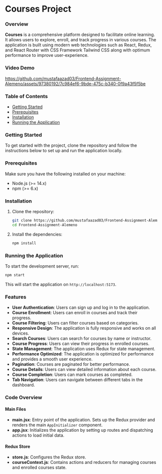 # Courses Project

### Overview

**Courses** is a comprehensive platform designed to facilitate online learning. It allows users to explore, enroll, and track progress in various courses. The application is built using modern web technologies such as React, Redux, and React Router with CSS Framework Tailwind CSS along with optimum performance to improve user-experience.

### Video Demo




https://github.com/mustafaazad03/Frontend-Assignment-Alemeno/assets/97380192/7c984ef6-9bde-475c-b340-0f9a43f5f5be





### Table of Contents

- [Getting Started](#getting-started)
- [Prerequisites](#prerequisites)
- [Installation](#installation)
- [Running the Application](#running-the-application)

### Getting Started

To get started with the project, clone the repository and follow the instructions below to set up and run the application locally.

### Prerequisites

Make sure you have the following installed on your machine:

- Node.js (>= 14.x)
- npm (>= 6.x)

### Installation

1. Clone the repository:

   ```bash
   git clone https://github.com/mustafaazad03/Frontend-Assignment-Alemeno.git
   cd Frontend-Assignment-Alemeno
   ```

2. Install the dependencies:
   ```bash
   npm install
   ```

### Running the Application

To start the development server, run:

```bash
npm start
```

This will start the application on `http://localhost:5173`.

### Features

- **User Authentication**: Users can sign up and log in to the application.
- **Course Enrollment**: Users can enroll in courses and track their progress.
- **Course Filtering**: Users can filter courses based on categories.
- **Responsive Design**: The application is fully responsive and works on all devices.
- **Search Courses**: Users can search for courses by name or instructor.
- **Course Progress**: Users can view their progress in enrolled courses.
- **State Management**: The application uses Redux for state management.
- **Performance Optimized**: The application is optimized for performance and provides a smooth user experience.
- **Pagination**: Courses are paginated for better performance.
- **Course Details**: Users can view detailed information about each course.
- **Course Completion**: Users can mark courses as completed.
- **Tab Navigation**: Users can navigate between different tabs in the dashboard.

### Code Overview

#### Main Files

- **main.jsx**: Entry point of the application. Sets up the Redux provider and renders the main `AppInitializer` component.
- **app.jsx**: Initializes the application by setting up routes and dispatching actions to load initial data.

#### Redux Store

- **store.js**: Configures the Redux store.
- **courseContext.js**: Contains actions and reducers for managing courses and enrolled courses state.

